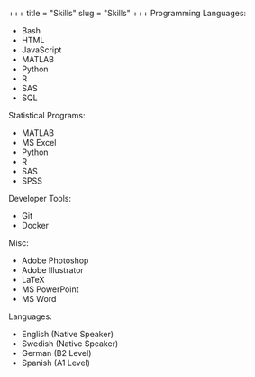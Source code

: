 +++
title = "Skills"
slug = "Skills"
+++
Programming Languages:
* Bash
* HTML
* JavaScript
* MATLAB
* Python
* R
* SAS
* SQL
	  
Statistical Programs:
* MATLAB
* MS Excel
* Python
* R
* SAS
* SPSS
	  
Developer Tools:
* Git
* Docker

Misc:
* Adobe Photoshop
* Adobe Illustrator
* LaTeX
* MS PowerPoint
* MS Word

Languages:
* English (Native Speaker)
* Swedish (Native Speaker)
* German (B2 Level)
* Spanish (A1 Level)